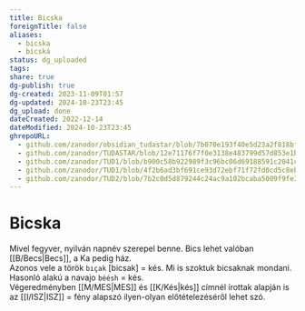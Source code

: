 ```yaml
---
title: Bicska
foreignTitle: false
aliases:
  - bicska
  - bicská
status: dg_uploaded
tags:
share: true
dg-publish: true
dg-created: 2023-11-09T01:57
dg-updated: 2024-10-23T23:45
dg_upload: done
dateCreated: 2022-12-14
dateModified: 2024-10-23T23:45
ghrepoURL:
  - github.com/zanodor/obsidian_tudastar/blob/7b070e193f40e5d23a2f818bf803593fb05aaed9/B/Bicska.md
  - github.com/zanodor/TUDASTAR/blob/12e71176f7f0e3138e483799d57d853e1bed8a4e/B/Bicska.md
  - github.com/zanodor/TUD1/blob/b900c58b922989f3c96bc06d69188591c2041c82/B/Bicska.md
  - github.com/zanodor/TUD1/blob/4f2b6ad3bf691ce93d72ebf71f72fd0cd5c8eb69/B/Bicska.md
  - github.com/zanodor/TUD2/blob/7b2c0d5d879244c24ac9a102bcaba5009f9fe3a5/B/Bicska.md
---
```


# Bicska

Mivel fegyver, nyilván napnév szerepel benne. Bics lehet valóban [[B/Becs\|Becs]], a Ka pedig ház.  
Azonos vele a török `bıçak` \[bicsak\] = kés. Mi is szoktuk bicsaknak mondani. Hasonló alakú a navajo `béésh` = kés.  
Végeredményben [[M/MES\|MES]] és [[K/Kés\|kés]] címnél írottak alapján is az [[I/ISZ\|ISZ]] = fény alapszó ilyen-olyan előtételezéséről lehet szó.  